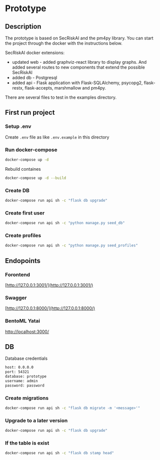 # Prototype

## Description

The prototype is based on SecRiskAI and the pm4py library.
You can start the project through the docker with the instructions below.

SecRiskAI docker extensions:

- updated web - added graphviz-react library to display graphs. And added several routes to new components that extend the possible SecRiskAI
- added db - Postgresql
- added api - Flask application with Flask-SQLAlchemy, psycopg2, flask-restx, flask-accepts, marshmallow and pm4py.

There are several files to test in the examples directory.

## First run project

### Setup .env

Create `.env` file as like `.env.example` in this directory

### Run docker-compose

```bash
docker-compose up -d
```

Rebuild containes

```bash
docker-compose up -d --build
```

### Create DB

```bash
docker-compose run api sh -c "flask db upgrade"
```

### Create first user

```bash
docker-compose run api sh -c "python manage.py seed_db"
```

### Create profiles

```bash
docker-compose run api sh -c "python manage.py seed_profiles"
```

## Endopoints

### Forontend

[http://127.0.0.1:3001/](http://127.0.0.1:3001/)

### Swagger

[http://127.0.0.1:8000/](http://127.0.0.1:8000/)

### BentoML Yatai

[http://localhost:3000/](http://localhost:3000/)

## DB

Database credentials

```bash
host: 0.0.0.0
port: 54321
database: prototype
username: admin
password: password
```

### Create migrations

```bash
docker-compose run api sh -c "flask db migrate -m '<message>'"
```

### Upgrade to a later version

```bash
docker-compose run api sh -c "flask db upgrade"
```

### If the table is exist

```bash
docker-compose run api sh -c "flask db stamp head"
```
